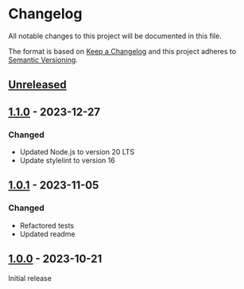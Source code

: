 # Changelog

All notable changes to this project will be documented in this file.

The format is based on [Keep a Changelog](https://keepachangelog.com/en/1.0.0/) and this project adheres
to [Semantic Versioning](https://semver.org/spec/v2.0.0.html).

## [Unreleased]

## [1.1.0] - 2023-12-27

### Changed

- Updated Node.js to version 20 LTS
- Update stylelint to version 16

## [1.0.1] - 2023-11-05

### Changed

- Refactored tests
- Updated readme

## [1.0.0] - 2023-10-21

Initial release

[Unreleased]: https://github.com/jhae-de/stylelint-rule-tester/compare/v1.1.0...main
[1.1.0]: https://github.com/jhae-de/stylelint-rule-tester/releases/tag/v1.1.0
[1.0.1]: https://github.com/jhae-de/stylelint-rule-tester/releases/tag/v1.0.1
[1.0.0]: https://github.com/jhae-de/stylelint-rule-tester/releases/tag/v1.0.0
